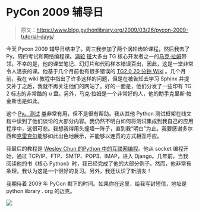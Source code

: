 # PyCon 2009 辅导日

> 原文：<https://www.blog.pythonlibrary.org/2009/03/26/pycon-2009-tutorial-days/>

今天 Pycon 2009 辅导日结束了。周三我参加了两个涡轮齿轮课程，然后我去了 Py。周四考试和网络编程课。[涡轮](http://us.pycon.org/2009/tutorials/schedule/1PM5/) [班](http://us.pycon.org/2009/tutorials/schedule/1AM5/)大多由 TG 核心开发者之一的[马克·拉姆](http://compoundthinking.com/blog/)带领。不幸的是，他的课堂笔记、幻灯片和代码样本错误百出，因此，这是一堂非常令人沮丧的课。他基于几个月前也有很多错误的 [TG2.0 20 分钟 Wiki](http://www.turbogears.org/2.0/docs/main/Wiki20/wiki20.html) 。几个月前，我在 wiki 教程中指出了许多这样的问题，但是在被告知去学习 Sphinx 并提交补丁之后，我就不再关注他们的网站了。好的一面是，他们分发了一些印有 TG 2 标志的非常酷的 u 盘。另外，马克·拉姆是一个非常好的人，他的助手克里斯·帕金斯也是如此。

这个 [Py。测试](http://codespeak.net/py/dist/test.html) [类](http://us.pycon.org/2009/tutorials/schedule/2AM2/)非常有用，但不是很有帮助。我从其他 Python 测试框架在线文档中读到了他们谈论的大部分内容。我仍然不明白如何将测试集成到我自己的应用程序中，这很可悲。我想我得用头撞墙一阵子，直到我“明白”为止。我要感谢多尔西和[克雷克尔](http://morepypy.blogspot.com/)能够如此出色地展示，并能够以连贯的方式相互呼应。

我最后的教程是 [Wesley Chun 的](http://corepython.com/)[Python 中的互联网编程](http://us.pycon.org/2009/tutorials/schedule/2PM8/)。他从 socket 编程开始，通过 TCP/IP、FTP、SMTP、POP3、IMAP，进入 Django。几年前，当我阅读他的书《核心 Python》时，我已经完成了他的大部分例子。然而，他非常有条理，我认为这是一个很好的复习。另外，我还认识了新朋友！

我期待着 2009 年 PyCon 剩下的时间。如果你在这里，给我写封短信，地址是 python library . org 的迈克。

![](img/6fec0b0dfaa6cf19eb189590fb61e010.png)